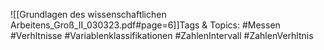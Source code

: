 
![[Grundlagen des wissenschaftlichen Arbeitens_Groß_II_030323.pdf#page=6]]Tags & Topics:
   #Messen
   #Verhltnisse
   #Variablenklassifikationen
   #ZahlenIntervall
   #ZahlenVerhltnis